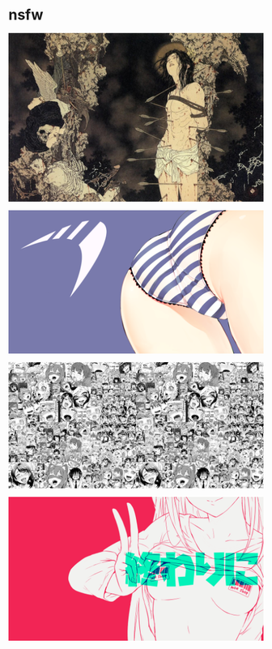 # nsfw

<a href="takato_yamamoto.jpg"><img alt="takato_yamamoto" src="takato_yamamoto.jpg"></a>

<a href="parabola.png"><img alt="parabola" src="parabola.png"></a>

<a href="b-914.jpg"><img alt="b-914" src="b-914.jpg"></a>

<a href="moeshop.png"><img alt="moeshop" src="moeshop.png"></a>

